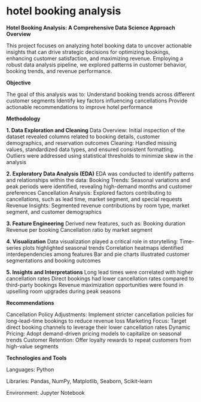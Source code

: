 # hotel booking analysis
**Hotel Booking Analysis: A Comprehensive Data Science Approach**
**Overview**

This project focuses on analyzing hotel booking data to uncover actionable insights that can drive strategic decisions for optimizing bookings, enhancing customer satisfaction, and maximizing revenue. Employing a robust data analysis pipeline, we explored patterns in customer behavior, booking trends, and revenue performance.

**Objective**

The goal of this analysis was to:
Understand booking trends across different customer segments
Identify key factors influencing cancellations
Provide actionable recommendations to improve hotel performance

**Methodology**

**1. Data Exploration and Cleaning**
Data Overview: Initial inspection of the dataset revealed columns related to booking details, customer demographics, and reservation outcomes
Cleaning: Handled missing values, standardized data types, and ensured consistent formatting. Outliers were addressed using statistical thresholds to minimize skew in the analysis

**2. Exploratory Data Analysis (EDA)**
EDA was conducted to identify patterns and relationships within the data:
Booking Trends: Seasonal variations and peak periods were identified, revealing high-demand months and customer preferences
Cancellation Analysis: Explored factors contributing to cancellations, such as lead time, market segment, and special requests
Revenue Insights: Segmented revenue contributions by room type, market segment, and customer demographics

**3. Feature Engineering**
Derived new features, such as:
Booking duration
Revenue per booking
Cancellation ratio by market segment

**4. Visualization**
Data visualization played a critical role in storytelling:
Time-series plots highlighted seasonal trends
Correlation heatmaps identified interdependencies among features
Bar and pie charts illustrated customer segmentations and booking outcomes

**5. Insights and Interpretations**
Long lead times were correlated with higher cancellation rates
Direct bookings had lower cancellation rates compared to third-party bookings
Revenue maximization opportunities were found in upselling room upgrades during peak seasons

**Recommendations**

Cancellation Policy Adjustments: Implement stricter cancellation policies for long-lead-time bookings to reduce revenue loss
Marketing Focus: Target direct booking channels to leverage their lower cancellation rates
Dynamic Pricing: Adopt demand-driven pricing models to capitalize on seasonal trends
Customer Retention: Offer loyalty rewards to repeat customers from high-value segments

**Technologies and Tools**

Languages: Python

Libraries: Pandas, NumPy, Matplotlib, Seaborn, Scikit-learn

Environment: Jupyter Notebook
